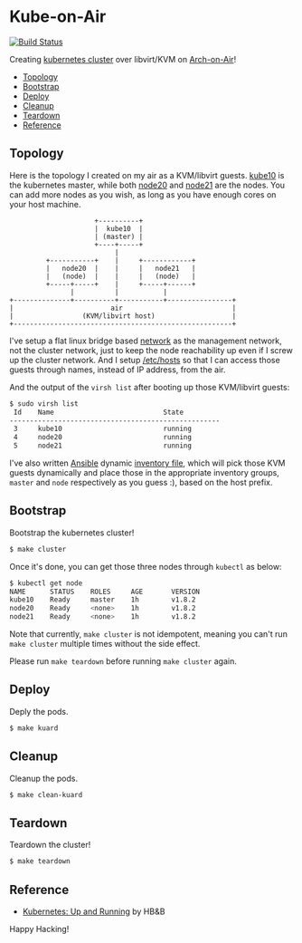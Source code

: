 # Kube-on-Air

[![Build Status](https://travis-ci.org/keinohguchi/kube-on-air.svg)](https://travis-ci.org/keinohguchi/kube-on-air)

Creating [kubernetes cluster] over libvirt/KVM on [Arch-on-Air]!

[Arch-on-Air]: https://github.com/keinohguchi/arch-on-air/
[Kubernetes cluster]: https://kubernetes.io/docs/getting-started-guides/scratch/

- [Topology](#topology)
- [Bootstrap](#bootstrap)
- [Deploy](#deploy)
- [Cleanup](#cleanup)
- [Teardown](#teardown)
- [Reference](#reference)

## Topology

Here is the topology I created on my air as a KVM/libvirt guests.
[kube10](files/etc/libvirt/qemu/kube10.xml) is the kubernetes master,
while both [node20](files/etc/libvirt/qemu/node20.xml) and
[node21](files/etc/libvirt/qemu/node21.xml) are the nodes.
You can add more nodes as you wish, as long as you have enough cores
on your host machine.

```
                     +----------+
                     |  kube10  |
                     | (master) |
                     +----+-----+
                          |
         +-----------+    |     +------------+
         |   node20  |    |     |   node21   |
         |   (node)  |    |     |   (node)   |
         +-----+-----+    |     +-----+------+
               |          |           |
+--------------+----------+-----------+----------------+
|                        air                           |
|                 (KVM/libvirt host)                   |
+------------------------------------------------------+
```

I've setup a flat linux bridge based
[network](files/etc/libvirt/qemu/network/default.xml) as the management
network, not the cluster network, just to keep the node reachability
up even if I screw up the cluster network.  And I setup
[/etc/hosts](files/etc/hosts) so that I can access those guests through
names, instead of IP address, from the air.

And the output of the `virsh list` after booting up those KVM/libvirt
guests:

```sh
$ sudo virsh list
 Id    Name                           State
----------------------------------------------------
 3     kube10                         running
 4     node20                         running
 5     node21                         running
```

I've also written [Ansible](https://ansible.com) dynamic
[inventory file](inventories/local/inventory.py), which
will pick those KVM guests dynamically and place those
in the appropriate inventory groups, `master` and `node`
respectively as you guess :), based on the host prefix.

## Bootstrap

Bootstrap the kubernetes cluster!

```sh
$ make cluster
```

Once it's done, you can get those three nodes through `kubectl`
as below:

```sh
$ kubectl get node
NAME      STATUS    ROLES     AGE       VERSION
kube10    Ready     master    1h        v1.8.2
node20    Ready     <none>    1h        v1.8.2
node21    Ready     <none>    1h        v1.8.2
```

Note that currently, `make cluster` is not idempotent, meaning
you can't run `make cluster` multiple times without the side effect.

Please run `make teardown` before running `make cluster` again.

## Deploy

Deply the pods.

```sh
$ make kuard
```

## Cleanup

Cleanup the pods.

```sh
$ make clean-kuard
```

## Teardown

Teardown the cluster!

```sh
$ make teardown
```

## Reference

- [Kubernetes: Up and Running](http://shop.oreilly.com/product/0636920043874.do)
  by HB&B

Happy Hacking!
